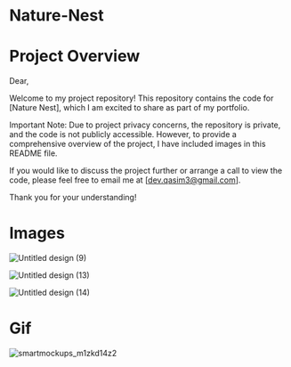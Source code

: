 # Nature-Nest
# Project Overview
Dear,

Welcome to my project repository! This repository contains the code for [Nature Nest], which I am excited to share as part of my portfolio.

Important Note: Due to project privacy concerns, the repository is private, and the code is not publicly accessible. However, to provide a comprehensive overview of the project, I have included images in this README file.

If you would like to discuss the project further or arrange a call to view the code, please feel free to email me at [dev.qasim3@gmail.com].

Thank you for your understanding!

# Images
![Untitled design (9)](https://github.com/user-attachments/assets/72bf5d93-3b81-4bb0-84f1-ccb471afa7b2)

![Untitled design (13)](https://github.com/user-attachments/assets/ce5050af-9ff3-4501-8fdc-88c243841555)

![Untitled design (14)](https://github.com/user-attachments/assets/373c7a79-f772-4c45-a938-cfef78c12f2d)

# Gif


![smartmockups_m1zkd14z2](https://github.com/user-attachments/assets/a8f70d8b-6d6d-4352-a8bf-3f3a27e25b2e)
